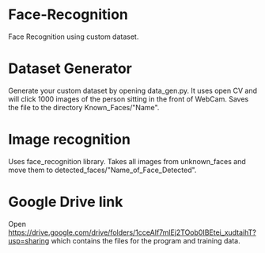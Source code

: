# Face-Recognition
Face Recognition using custom dataset.

# Dataset Generator
Generate your custom dataset by opening data_gen.py. It uses open CV and will click 1000 images of the person sitting in the front of WebCam. Saves the file to the directory Known_Faces/"Name".

# Image recognition
Uses face_recognition library. Takes all images from unknown_faces and move them to detected_faces/"Name_of_Face_Detected".

# Google Drive link
Open https://drive.google.com/drive/folders/1cceAIf7mlEj2TOob0IBEtei_xudtaihT?usp=sharing which contains the files for the program and training data.
